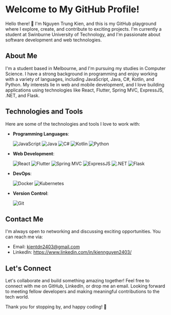 # Welcome to My GitHub Profile!

Hello there! 👋 I'm Nguyen Trung Kien, and this is my GitHub playground where I explore, create, and contribute to exciting projects. I'm currently a student at Swinburne University of Technology, and I'm passionate about software development and web technologies.

## About Me

I'm a student based in Melbourne, and I'm pursuing my studies in Computer Science. I have a strong background in programming and enjoy working with a variety of languages, including JavaScript, Java, C#, Kotlin, and Python. My interests lie in web and mobile development, and I love building applications using technologies like React, Flutter, Spring MVC, ExpressJS, .NET, and Flask.

## Technologies and Tools

Here are some of the technologies and tools I love to work with:

- **Programming Languages**:

  <img src="https://img.shields.io/badge/JavaScript-%23323330.svg?logo=javascript&logoColor=%23F7DF1E" alt="JavaScript">
  <img src="https://img.shields.io/badge/Java-%23007396.svg?logo=java&logoColor=white" alt="Java">
  <img src="https://img.shields.io/badge/C%23-%23239120.svg?logo=c-sharp&logoColor=white" alt="C#">
  <img src="https://img.shields.io/badge/Kotlin-%230095D5.svg?logo=kotlin&logoColor=white" alt="Kotlin">
  <img src="https://img.shields.io/badge/Python-%233776AB.svg?logo=python&logoColor=white" alt="Python">

- **Web Development**: 

  <img src="https://img.shields.io/badge/React-%2320232a.svg?logo=react&logoColor=%2361DAFB" alt="React">
  <img src="https://img.shields.io/badge/Flutter-%2302569B.svg?logo=flutter&logoColor=white" alt="Flutter">
  <img src="https://img.shields.io/badge/Spring_MVC-%236DB33F.svg?logo=spring&logoColor=white" alt="Spring MVC">
  <img src="https://img.shields.io/badge/Express.js-%23404d59.svg?logo=express&logoColor=%2361DAFB" alt="ExpressJS">
  <img src="https://img.shields.io/badge/.NET-%235C2D91.svg?logo=.net&logoColor=white" alt=".NET">
  <img src="https://img.shields.io/badge/Flask-%23000.svg?logo=flask&logoColor=white" alt="Flask">

- **DevOps**: 

  <img src="https://img.shields.io/badge/Docker-%232496ED.svg?logo=docker&logoColor=white" alt="Docker">
  <img src="https://img.shields.io/badge/Kubernetes-%23326ce5.svg?logo=kubernetes&logoColor=white" alt="Kubernetes">

- **Version Control**:

  <img src="https://img.shields.io/badge/Git-%23F05032.svg?logo=git&logoColor=white" alt="Git">



## Contact Me

I'm always open to networking and discussing exciting opportunities. You can reach me via:

- Email: kientdn2403@gmail.com
- LinkedIn: https://www.linkedin.com/in/kiennguyen2403/

## Let's Connect

Let's collaborate and build something amazing together! Feel free to connect with me on GitHub, LinkedIn, or drop me an email. Looking forward to meeting fellow developers and making meaningful contributions to the tech world.

Thank you for stopping by, and happy coding! 🚀

<!--
**kiennguyen2403/kiennguyen2403** is a ✨ _special_ ✨ repository because its `README.md` (this file) appears on your GitHub profile.

Here are some ideas to get you started:

- 🔭 I’m currently working on ...
- 🌱 I’m currently learning ...
- 👯 I’m looking to collaborate on ...
- 🤔 I’m looking for help with ...
- 💬 Ask me about ...
- 📫 How to reach me: ...
- 😄 Pronouns: ...
- ⚡ Fun fact: ...
-->
